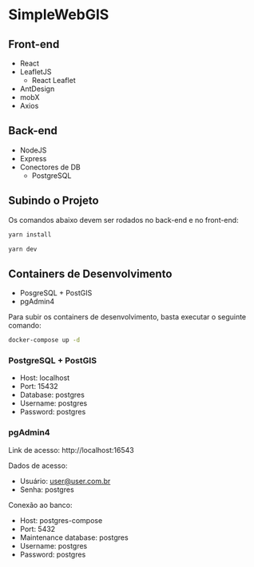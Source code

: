 # SimpleWebGIS

## Front-end

- React
- LeafletJS
  - React Leaflet
- AntDesign
- mobX
- Axios

## Back-end

- NodeJS
- Express
- Conectores de DB
  - PostgreSQL

## Subindo o Projeto

Os comandos abaixo devem ser rodados no back-end e no front-end:

```bash
yarn install

yarn dev
```

## Containers de Desenvolvimento

- PosgreSQL + PostGIS
- pgAdmin4

Para subir os containers de desenvolvimento, basta executar o seguinte comando:

```bash
docker-compose up -d
```

### PostgreSQL + PostGIS

- Host: localhost
- Port: 15432
- Database: postgres
- Username: postgres
- Password: postgres

### pgAdmin4

Link de acesso: http://localhost:16543

Dados de acesso:

- Usuário: user@user.com.br
- Senha: postgres

Conexão ao banco:

- Host: postgres-compose
- Port: 5432
- Maintenance database: postgres
- Username: postgres
- Password: postgres

